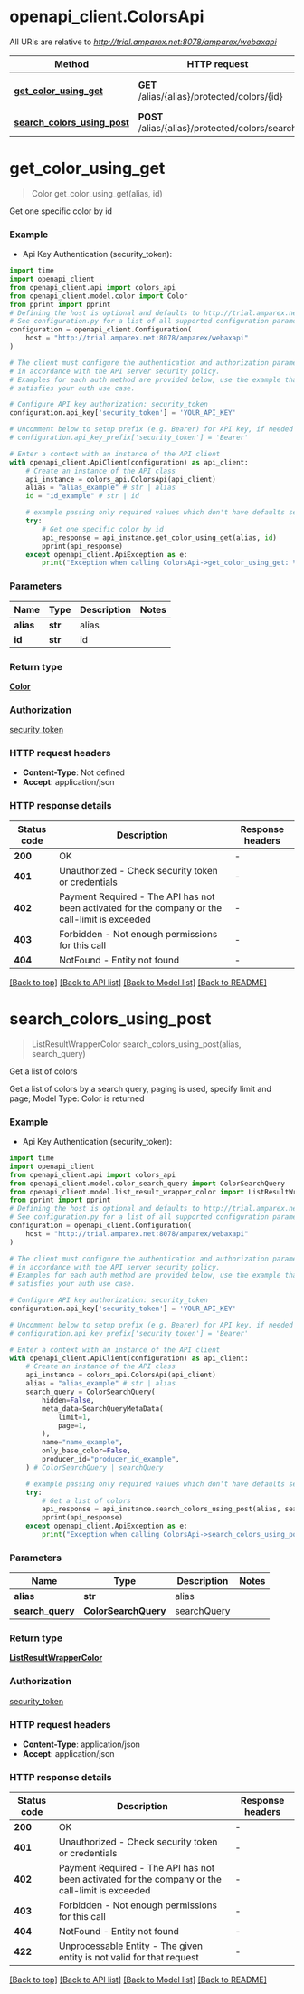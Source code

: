 # openapi_client.ColorsApi

All URIs are relative to *http://trial.amparex.net:8078/amparex/webaxapi*

Method | HTTP request | Description
------------- | ------------- | -------------
[**get_color_using_get**](ColorsApi.md#get_color_using_get) | **GET** /alias/{alias}/protected/colors/{id} | Get one specific color by id
[**search_colors_using_post**](ColorsApi.md#search_colors_using_post) | **POST** /alias/{alias}/protected/colors/search | Get a list of colors


# **get_color_using_get**
> Color get_color_using_get(alias, id)

Get one specific color by id

### Example

* Api Key Authentication (security_token):

```python
import time
import openapi_client
from openapi_client.api import colors_api
from openapi_client.model.color import Color
from pprint import pprint
# Defining the host is optional and defaults to http://trial.amparex.net:8078/amparex/webaxapi
# See configuration.py for a list of all supported configuration parameters.
configuration = openapi_client.Configuration(
    host = "http://trial.amparex.net:8078/amparex/webaxapi"
)

# The client must configure the authentication and authorization parameters
# in accordance with the API server security policy.
# Examples for each auth method are provided below, use the example that
# satisfies your auth use case.

# Configure API key authorization: security_token
configuration.api_key['security_token'] = 'YOUR_API_KEY'

# Uncomment below to setup prefix (e.g. Bearer) for API key, if needed
# configuration.api_key_prefix['security_token'] = 'Bearer'

# Enter a context with an instance of the API client
with openapi_client.ApiClient(configuration) as api_client:
    # Create an instance of the API class
    api_instance = colors_api.ColorsApi(api_client)
    alias = "alias_example" # str | alias
    id = "id_example" # str | id

    # example passing only required values which don't have defaults set
    try:
        # Get one specific color by id
        api_response = api_instance.get_color_using_get(alias, id)
        pprint(api_response)
    except openapi_client.ApiException as e:
        print("Exception when calling ColorsApi->get_color_using_get: %s\n" % e)
```


### Parameters

Name | Type | Description  | Notes
------------- | ------------- | ------------- | -------------
 **alias** | **str**| alias |
 **id** | **str**| id |

### Return type

[**Color**](Color.md)

### Authorization

[security_token](../README.md#security_token)

### HTTP request headers

 - **Content-Type**: Not defined
 - **Accept**: application/json


### HTTP response details

| Status code | Description | Response headers |
|-------------|-------------|------------------|
**200** | OK |  -  |
**401** | Unauthorized - Check security token or credentials |  -  |
**402** | Payment Required - The API has not been activated for the company or the call-limit is exceeded |  -  |
**403** | Forbidden - Not enough permissions for this call |  -  |
**404** | NotFound - Entity not found |  -  |

[[Back to top]](#) [[Back to API list]](../README.md#documentation-for-api-endpoints) [[Back to Model list]](../README.md#documentation-for-models) [[Back to README]](../README.md)

# **search_colors_using_post**
> ListResultWrapperColor search_colors_using_post(alias, search_query)

Get a list of colors

Get a list of colors by a search query, paging is used, specify limit and page; Model Type: Color is returned

### Example

* Api Key Authentication (security_token):

```python
import time
import openapi_client
from openapi_client.api import colors_api
from openapi_client.model.color_search_query import ColorSearchQuery
from openapi_client.model.list_result_wrapper_color import ListResultWrapperColor
from pprint import pprint
# Defining the host is optional and defaults to http://trial.amparex.net:8078/amparex/webaxapi
# See configuration.py for a list of all supported configuration parameters.
configuration = openapi_client.Configuration(
    host = "http://trial.amparex.net:8078/amparex/webaxapi"
)

# The client must configure the authentication and authorization parameters
# in accordance with the API server security policy.
# Examples for each auth method are provided below, use the example that
# satisfies your auth use case.

# Configure API key authorization: security_token
configuration.api_key['security_token'] = 'YOUR_API_KEY'

# Uncomment below to setup prefix (e.g. Bearer) for API key, if needed
# configuration.api_key_prefix['security_token'] = 'Bearer'

# Enter a context with an instance of the API client
with openapi_client.ApiClient(configuration) as api_client:
    # Create an instance of the API class
    api_instance = colors_api.ColorsApi(api_client)
    alias = "alias_example" # str | alias
    search_query = ColorSearchQuery(
        hidden=False,
        meta_data=SearchQueryMetaData(
            limit=1,
            page=1,
        ),
        name="name_example",
        only_base_color=False,
        producer_id="producer_id_example",
    ) # ColorSearchQuery | searchQuery

    # example passing only required values which don't have defaults set
    try:
        # Get a list of colors
        api_response = api_instance.search_colors_using_post(alias, search_query)
        pprint(api_response)
    except openapi_client.ApiException as e:
        print("Exception when calling ColorsApi->search_colors_using_post: %s\n" % e)
```


### Parameters

Name | Type | Description  | Notes
------------- | ------------- | ------------- | -------------
 **alias** | **str**| alias |
 **search_query** | [**ColorSearchQuery**](ColorSearchQuery.md)| searchQuery |

### Return type

[**ListResultWrapperColor**](ListResultWrapperColor.md)

### Authorization

[security_token](../README.md#security_token)

### HTTP request headers

 - **Content-Type**: application/json
 - **Accept**: application/json


### HTTP response details

| Status code | Description | Response headers |
|-------------|-------------|------------------|
**200** | OK |  -  |
**401** | Unauthorized - Check security token or credentials |  -  |
**402** | Payment Required - The API has not been activated for the company or the call-limit is exceeded |  -  |
**403** | Forbidden - Not enough permissions for this call |  -  |
**404** | NotFound - Entity not found |  -  |
**422** | Unprocessable Entity - The given entity is not valid for that request |  -  |

[[Back to top]](#) [[Back to API list]](../README.md#documentation-for-api-endpoints) [[Back to Model list]](../README.md#documentation-for-models) [[Back to README]](../README.md)

